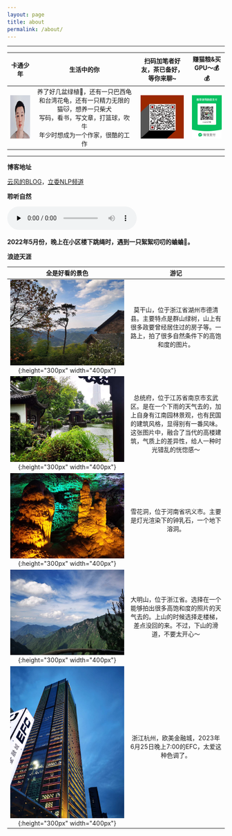 ```yaml
---
layout: page
title: about
permalink: /about/
---
```


---

卡通少年|生活中的你|**扫码加笔者好友，茶已备好，等你来聊~**|**赚猫粮&买GPU～**💰💰
:-------------------------:|:-------------------------:|:-------------------------:|:-------------------------:
<img src="https://github.com/zhpmatrix/zhpmatrix.github.io/raw/master/images/me.png" width="100" height="100"> |养了好几盆绿植🌳，还有一只巴西龟和台湾花龟，还有一只精力无限的猫🐱，想养一只柴犬<br>写码，看书，写文章，打篮球，吹牛<br>年少时想成为一个作家，很酷的工作|<img src="https://github.com/zhpmatrix/zhpmatrix.github.io/blob/master/images/640.png?raw=true" width="100" height="100">|<img src="https://github.com/zhpmatrix/zhpmatrix.github.io/blob/master/images/WechatIMG187.jpg?raw=true" width="100" height="100">

---

**博客地址**

[云风的BLOG](https://blog.codingnow.com/)，[立委NLP频道](https://liweinlp.com/)



**聆听自然**

<audio id="audio" controls="" preload="none">
      <source id="mp3" src="https://github.com/zhpmatrix/zhpmatrix.github.io/raw/master/images/20220502_%E8%9B%90%E8%9B%90.m4a">
</audio>

**2022年5月份，晚上在小区楼下跳绳时，遇到一只絮絮叨叨的蛐蛐🦗。**

**浪迹天涯**

全是好看的景色|游记
:-------------------------:|:-------------------------:
![PIC_01](https://github.com/zhpmatrix/zhpmatrix.github.io/raw/master/images/WechatIMG6103.jpeg){:height="300px" width="400px"}  |莫干山，位于浙江省湖州市德清县。主要特点是群山绿树，山上有很多政要曾经居住过的房子等。一路上，拍了很多自然条件下的高饱和度的图片。
![PIC_02](https://github.com/zhpmatrix/zhpmatrix.github.io/raw/master/images/WechatIMG102.jpeg){:height="300px" width="400px"}  |总统府，位于江苏省南京市玄武区。是在一个下雨的天气去的，加上自身有江南园林景观，也有民国的建筑风格，显得别有一番风味。这张图片中，融合了当代的高楼建筑，气质上的差异性，给人一种时光错乱的恍惚感～
![PIC_03](https://github.com/zhpmatrix/zhpmatrix.github.io/raw/master/images/WechatIMG103.jpeg){:height="300px" width="400px"}  |雪花洞，位于河南省巩义市。主要是灯光渲染下的钟乳石，一个地下溶洞。
![PIC_04](https://github.com/zhpmatrix/zhpmatrix.github.io/raw/master/images/WechatIMG104.jpeg){:height="300px" width="400px"}  |大明山，位于浙江省。选择在一个能够拍出很多高饱和度的照片的天气去的。上山的时候选择走楼梯，差点没回的来。不过，下山的滑道，不要太开心～
![EFC](https://github.com/zhpmatrix/zhpmatrix.github.io/raw/master/images/efc.jpeg){:height="300px" width="400px"}|浙江杭州，欧美金融城，2023年6月25日晚上7:00的EFC，太爱这种色调了。



